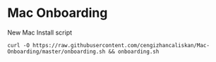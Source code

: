 # Mac Onboarding
New Mac Install script
```
curl -O https://raw.githubusercontent.com/cengizhancaliskan/Mac-Onboarding/master/onboarding.sh && onboarding.sh
```
